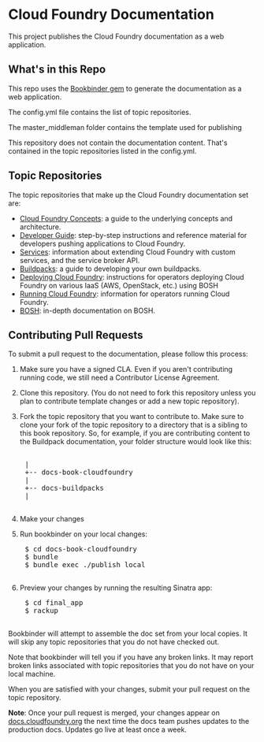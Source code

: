 # Cloud Foundry Documentation

This project publishes the Cloud Foundry documentation as a web application.

## What's in this Repo

This repo uses the [Bookbinder gem](http://github.com/pivotal-cf/docs-bookbinder) to generate the documentation as a web application.

The config.yml file contains the list of topic repositories.

The master_middleman folder contains the template used for publishing

This repository does not contain the documentation content. That's contained in the topic repositories listed in the config.yml.

## Topic Repositories

The topic repositories that make up the Cloud Foundry documentation set are:

* [Cloud Foundry Concepts](http://github.com/cloudfoundry/docs-cloudfoundry-concepts): a guide to the underlying concepts and architecture.
* [Developer Guide](http://github.com/cloudfoundry/docs-dev-guide): step-by-step instructions and reference material for developers pushing applications to Cloud Foundry.
* [Services](http://github.com/cloudfoundry/docs-services): information about extending Cloud Foundry with custom services, and the service broker API.
* [Buildpacks](http://github.com/cloudfoundry/docs-buildpacks): a guide to developing your own buildpacks.
* [Deploying Cloud Foundry](http://github.com/cloudfoundry/docs-deploying-cf): instructions for operators deploying Cloud Foundry on various IaaS (AWS, OpenStack, etc.) using BOSH
* [Running Cloud Foundry](http://github.com/cloudfoundry/docs-running-cf): information for operators running Cloud Foundry.
* [BOSH](http://github.com/cloudfoundry/docs-bosh): in-depth documentation on BOSH.

## Contributing Pull Requests

To submit a pull request to the documentation, please follow this process:

1. Make sure you have a signed CLA. Even if you aren't contributing running code, we still need a Contributor License Agreement.

2. Clone this repository. (You do not need to fork this repository unless you plan to contribute template changes or add a new topic repository).

3. Fork the topic repository that you want to contribute to. Make sure to clone your fork of the topic repository to a directory that is a sibling to this book repository. So, for example, if you are contributing content to the Buildpack documentation, your folder structure would look like this:

  <pre>

    |
    +-- docs-book-cloudfoundry
    |
    +-- docs-buildpacks
    |
  </pre>

4. Make your changes

5. Run bookbinder on your local changes:

  <pre>
    $ cd docs-book-cloudfoundry
    $ bundle
    $ bundle exec ./publish local
  </pre>

6. Preview your changes by running the resulting Sinatra app:

  <pre>
    $ cd final_app
    $ rackup
  </pre>

Bookbinder will attempt to assemble the doc set from your local copies.
It will skip any topic repositories that you do not have checked out.

Note that bookbinder will tell you if you have any broken links.
It may report broken links associated with topic repositories that you
do not have on your local machine.

When you are satisfied with your changes, submit your pull request on
the topic repository.

**Note**: Once your pull request is merged, your changes appear on [docs.cloudfoundry.org](http://docs.cloudfoundry.org) the next time the docs team
pushes updates to the production docs. Updates go live at least once a week.


